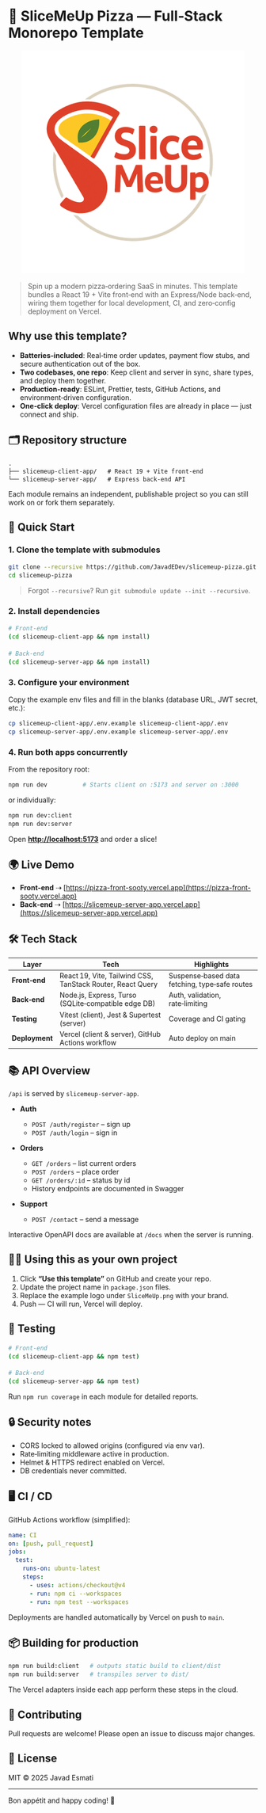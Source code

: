 # 🍕 SliceMeUp Pizza — Full‑Stack Monorepo Template

<p align="center">
  <img
    src="https://raw.githubusercontent.com/JavadEDev/slicemeup-pizza/main/SliceMeUp.png"
    alt="SliceMeUp UI"
    width="450"   
  >
</p>

> Spin up a modern pizza‑ordering SaaS in minutes. This template bundles a React 19 + Vite front‑end with an Express/Node back‑end, wiring them together for local development, CI, and zero‑config deployment on Vercel.

## Why use this template?

* **Batteries‑included**: Real‑time order updates, payment flow stubs, and secure authentication out of the box.
* **Two codebases, one repo**: Keep client and server in sync, share types, and deploy them together.
* **Production‑ready**: ESLint, Prettier, tests, GitHub Actions, and environment‑driven configuration.
* **One‑click deploy**: Vercel configuration files are already in place — just connect and ship.

## 🗂️ Repository structure

```text
.
├── slicemeup-client-app/   # React 19 + Vite front‑end
└── slicemeup-server-app/   # Express back‑end API
```

Each module remains an independent, publishable project so you can still work on or fork them separately.

## 🚀 Quick Start

### 1. Clone the template with submodules

```bash
git clone --recursive https://github.com/JavadEDev/slicemeup-pizza.git
cd slicemeup-pizza
```

> Forgot `--recursive`? Run `git submodule update --init --recursive`.

### 2. Install dependencies

```bash
# Front‑end
(cd slicemeup-client-app && npm install)

# Back‑end
(cd slicemeup-server-app && npm install)
```

### 3. Configure your environment

Copy the example env files and fill in the blanks (database URL, JWT secret, etc.):

```bash
cp slicemeup-client-app/.env.example slicemeup-client-app/.env
cp slicemeup-server-app/.env.example slicemeup-server-app/.env
```

### 4. Run both apps concurrently

From the repository root:

```bash
npm run dev          # Starts client on :5173 and server on :3000
```

or individually:

```bash
npm run dev:client
npm run dev:server
```

Open **[http://localhost:5173](http://localhost:5173)** and order a slice!

## 🌍 Live Demo

* **Front‑end** ⇢ [https://pizza-front-sooty.vercel.app](https://pizza-front-sooty.vercel.app)
* **Back‑end** ⇢ [https://slicemeup-server-app.vercel.app](https://slicemeup-server-app.vercel.app)

## 🛠️ Tech Stack

| Layer          | Tech                                                       | Highlights                                     |
| -------------- | ---------------------------------------------------------- | ---------------------------------------------- |
| **Front‑end**  | React 19, Vite, Tailwind CSS, TanStack Router, React Query | Suspense‑based data fetching, type‑safe routes |
| **Back‑end**   | Node.js, Express, Turso (SQLite‑compatible edge DB)        | Auth, validation, rate‑limiting                |
| **Testing**    | Vitest (client), Jest & Supertest (server)                 | Coverage and CI gating                         |
| **Deployment** | Vercel (client & server), GitHub Actions workflow          | Auto deploy on main                            |

## 📚 API Overview

`/api` is served by `slicemeup-server-app`.

* **Auth**

  * `POST /auth/register` – sign up
  * `POST /auth/login` – sign in
* **Orders**

  * `GET /orders` – list current orders
  * `POST /orders` – place order
  * `GET /orders/:id` – status by id
  * History endpoints are documented in Swagger
* **Support**

  * `POST /contact` – send a message

Interactive OpenAPI docs are available at `/docs` when the server is running.

## 🧑‍🍳 Using this as your own project

1. Click **“Use this template”** on GitHub and create your repo.
2. Update the project name in `package.json` files.
3. Replace the example logo under `SliceMeUp.png` with your brand.
4. Push — CI will run, Vercel will deploy.

## 🧪 Testing

```bash
# Front‑end
(cd slicemeup-client-app && npm test)

# Back‑end
(cd slicemeup-server-app && npm test)
```

Run `npm run coverage` in each module for detailed reports.

## 🔒 Security notes

* CORS locked to allowed origins (configured via env var).
* Rate‑limiting middleware active in production.
* Helmet & HTTPS redirect enabled on Vercel.
* DB credentials never committed.

## 🖥️ CI / CD

GitHub Actions workflow (simplified):

```yaml
name: CI
on: [push, pull_request]
jobs:
  test:
    runs-on: ubuntu-latest
    steps:
      - uses: actions/checkout@v4
      - run: npm ci --workspaces
      - run: npm test --workspaces
```

Deployments are handled automatically by Vercel on push to `main`.

## 📦 Building for production

```bash
npm run build:client   # outputs static build to client/dist
npm run build:server   # transpiles server to dist/
```

The Vercel adapters inside each app perform these steps in the cloud.

## 🤝 Contributing

Pull requests are welcome! Please open an issue to discuss major changes.

## 📝 License

MIT © 2025 Javad Esmati

---

Bon appétit and happy coding! 🍕
